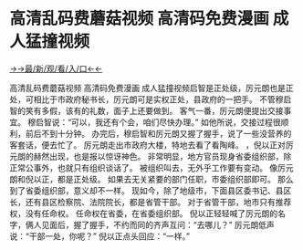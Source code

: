 # 高清乱码费蘑菇视频  高清码免费漫画  成人猛撞视频

<a href="https://senfoop.com">→→最/新/观/看/入/口←←</a>



高清乱码费蘑菇视频  高清码免费漫画  成人猛撞视频启智是正处级，厉元朗也是正处，可相比于市政府秘书长，厉元朗可是实权正处，县政府的一把手。
不管穆启智的笑有多假，该有的礼数，面子上还要做到。
客气一番，厉元朗便提出交接事宜。
穆启智说：“可以，我还有个会，咱们尽快办理。”
如他所说，交接过程很顺利，前后不到十分钟。
办完后，穆启智和厉元朗又握了握手，说了一些没营养的客套话，便去忙了。
厉元朗走出市政府大楼，特地去看了看陶峰。
，倪以正对厉元朗的赫然出现，也是报以惊讶神色。
非常明显，地方官员现身省委组织部，除正常公事外，也就只有组织谈话了。
被组织叫去，无外乎工作要有变动。
像厉元朗和倪以正，都是正处级。
如果去无关紧要的部门任职，市委组织部即可。
那么到了省委组织部，意义却不一样。
现如今，除了地级市，下面县区委书记、县区长，还有县区检察院、法院院长，都是省管干部。
对于省管干部，地市只有推荐权，没有任命权。
任命权在省委，在省委组织部。
倪以正轻轻喊了厉元朗的名字，俩人见面后，握了握手，不约而同的齐声互问：“去哪儿？”
厉元朗低声说：“干部一处，你呢？”
倪以正点头回应：“一样。”
